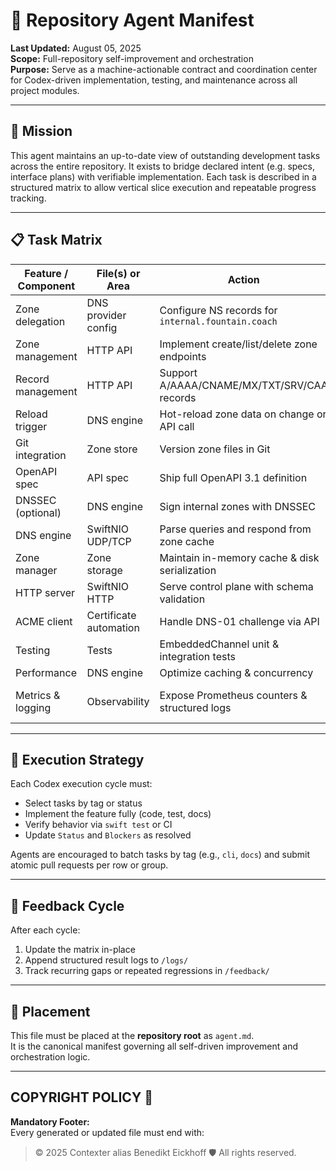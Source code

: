 # 🧠 Repository Agent Manifest

**Last Updated:** August 05, 2025  
**Scope:** Full-repository self-improvement and orchestration  
**Purpose:** Serve as a machine-actionable contract and coordination center for Codex-driven implementation, testing, and maintenance across all project modules.

---

## 🎯 Mission

This agent maintains an up-to-date view of outstanding development tasks across the entire repository. It exists to bridge declared intent (e.g. specs, interface plans) with verifiable implementation. Each task is described in a structured matrix to allow vertical slice execution and repeatable progress tracking.

---

## 📋 Task Matrix

| Feature / Component       | File(s) or Area              | Action                                                   | Status | Blockers                            | Tags                  |
|---------------------------|------------------------------|----------------------------------------------------------|--------|-------------------------------------|-----------------------|
| Zone delegation           | DNS provider config          | Configure NS records for `internal.fountain.coach`       | ✅     | None                                | dns, infra            |
| Zone management           | HTTP API                     | Implement create/list/delete zone endpoints              | ✅     | None                                | api, dns              |
| Record management         | HTTP API                     | Support A/AAAA/CNAME/MX/TXT/SRV/CAA records              | ✅     | None                                | api, dns              |
| Reload trigger            | DNS engine                   | Hot-reload zone data on change or API call               | ✅     | None                                | dns, runtime          |
| Git integration           | Zone store                   | Version zone files in Git                                | ✅     | None                                | gitops, dns           |
| OpenAPI spec              | API spec                     | Ship full OpenAPI 3.1 definition                         | ✅     | None                                | docs, api             |
| DNSSEC (optional)         | DNS engine                   | Sign internal zones with DNSSEC                          | ✅     | None                                | security, dns         |
| DNS engine                | SwiftNIO UDP/TCP             | Parse queries and respond from zone cache                | ✅     | None                                | swift, networking     |
| Zone manager              | Zone storage                 | Maintain in-memory cache & disk serialization            | ✅     | None                                | storage, concurrency  |
| HTTP server               | SwiftNIO HTTP                | Serve control plane with schema validation               | ✅     | None                                | api, server           |
| ACME client               | Certificate automation       | Handle DNS-01 challenge via API                          | ✅     | None                                | security, cert        |
| Testing                   | Tests                        | EmbeddedChannel unit & integration tests                 | ❌     | Test harness setup                  | test                  |
| Performance               | DNS engine                   | Optimize caching & concurrency                           | ❌     | Benchmarking                        | perf                  |
| Metrics & logging         | Observability                | Expose Prometheus counters & structured logs             | ❌     | Metrics system selection            | observability         |

---

## 🧪 Execution Strategy

Each Codex execution cycle must:

- Select tasks by tag or status  
- Implement the feature fully (code, test, docs)  
- Verify behavior via `swift test` or CI  
- Update `Status` and `Blockers` as resolved  

Agents are encouraged to batch tasks by tag (e.g., `cli`, `docs`) and submit atomic pull requests per row or group.

---

## 🔁 Feedback Cycle

After each cycle:

1. Update the matrix in-place  
2. Append structured result logs to `/logs/`  
3. Track recurring gaps or repeated regressions in `/feedback/`

---

## 📁 Placement

This file must be placed at the **repository root** as `agent.md`.  
It is the canonical manifest governing all self-driven improvement and orchestration logic.

---

## COPYRIGHT POLICY 🔐

**Mandatory Footer:**  
Every generated or updated file must end with:

> © 2025 Contexter alias Benedikt Eickhoff 🛡️ All rights reserved.
